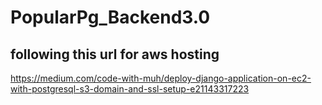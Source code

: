 # PopularPg_Backend3.0

## following this url for aws hosting 
https://medium.com/code-with-muh/deploy-django-application-on-ec2-with-postgresql-s3-domain-and-ssl-setup-e21143317223
